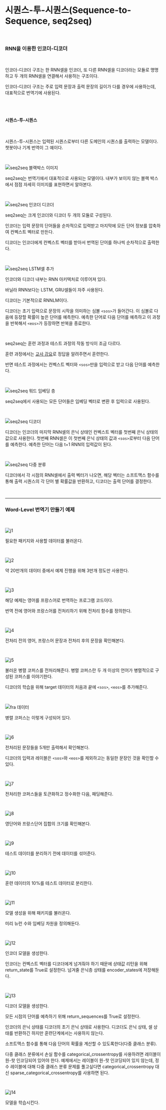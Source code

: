 # 시퀀스-투-시퀀스(Sequence-to-Sequence, seq2seq)

<br>

### RNN을 이용한 인코더-디코더

<br>

인코더-디코더 구조는 한 RNN셀을 인코더, 또 다른 RNN셀을 디코더라는 모듈로 명명하고 두 개의 RNN셀을 연결해서 사용하는 구조이다.

인코더-디코더 구조는 주로 입력 문장과 출력 문장의 길이가 다를 경우에 사용하는데, 대표적으로 번역기에 사용된다.

<br>

<br>

#### 시퀀스-투-시퀀스

<br>

시퀀스-투-시퀀스는 입력된 시퀀스로부터 다른 도메인의 시퀀스를 출력하는 모델이다. 챗봇이나 기계 번역이 그 예이다.

<br>

![seq2seq 블랙박스 이미지](https://github.com/Cheolyong-Kim/TIL/blob/master/%EB%94%A5%EB%9F%AC%EB%8B%9D%EA%B8%B0%EB%B0%98%20%EB%B9%84%EC%A0%95%ED%98%95%20%ED%85%8D%EC%8A%A4%ED%8A%B8%20%EB%B6%84%EC%84%9D/seq2seq%20image/i1.png?raw=true)

seq2seq는 번역기에서 대표적으로 사용되는 모델이다. 내부가 보이지 않는 블랙 박스에서 점점 자세히 이미지를 표현하면서 알아본다.

<br>

![seq2seq 인코더 디코더](https://github.com/Cheolyong-Kim/TIL/blob/master/%EB%94%A5%EB%9F%AC%EB%8B%9D%EA%B8%B0%EB%B0%98%20%EB%B9%84%EC%A0%95%ED%98%95%20%ED%85%8D%EC%8A%A4%ED%8A%B8%20%EB%B6%84%EC%84%9D/seq2seq%20image/i2.png?raw=true)

seq2seq는 크게 인코더와 디코더 두 개의 모듈로 구성된다.

인코더는 입력 문장의 단어들을 순차적으로 입력받고 마지막에 모든 단어 정보를 압축하여 컨벡스트 벡터로 만든다.

디코더는 인코더에게 컨벡스트 벡터를 받아서 번역된 단어를 하나씩 순차적으로 출력한다.

<br>

![seq2seq LSTM셀 추가](https://github.com/Cheolyong-Kim/TIL/blob/master/%EB%94%A5%EB%9F%AC%EB%8B%9D%EA%B8%B0%EB%B0%98%20%EB%B9%84%EC%A0%95%ED%98%95%20%ED%85%8D%EC%8A%A4%ED%8A%B8%20%EB%B6%84%EC%84%9D/seq2seq%20image/i3.png?raw=true)

인코더와 디코더 내부는 RNN 아키텍처로 이루어져 있다.

바닐라 RNN보다는 LSTM, GRU셀들이 자주 사용된다.

디코더는 기본적으로 RNNLM이다.

디코더는 초기 입력으로 문장의 시작을 의미하는 심볼 ``<sos>``가 들어간다. 이 심볼로 다음에 등장할 확률이 높은 단어를 예측한다. 예측한 단어로 다음 단어를 예측하고 이 과정을 반복해서 ``<eos>``가 등장하면 반복을 종료한다.

<br>

seq2seq는 훈련 과정과 테스트 과정의 작동 방식이 조금 다르다.

훈련 과정에서는 [교사 강요](https://github.com/Cheolyong-Kim/TIL/blob/master/%EB%94%A5%EB%9F%AC%EB%8B%9D%EA%B8%B0%EB%B0%98%20%EB%B9%84%EC%A0%95%ED%98%95%20%ED%85%8D%EC%8A%A4%ED%8A%B8%20%EB%B6%84%EC%84%9D/%EA%B5%90%EC%82%AC%20%EA%B0%95%EC%9A%94(Teacher%20Forcing).md)로 정답을 알려주면서 훈련한다.

반면 테스트 과정에서는 컨벡스트 벡터와 ``<sos>``만을 입력으로 받고 다음 단어를 예측한다.

<br>

![seq2seq 워드 임베딩 층](https://github.com/Cheolyong-Kim/TIL/blob/master/%EB%94%A5%EB%9F%AC%EB%8B%9D%EA%B8%B0%EB%B0%98%20%EB%B9%84%EC%A0%95%ED%98%95%20%ED%85%8D%EC%8A%A4%ED%8A%B8%20%EB%B6%84%EC%84%9D/seq2seq%20image/i4.png?raw=true)

seq2seq에서 사용되는 모든 단어들은 임베딩 벡터로 변환 후 입력으로 사용된다.

<br>

![seq2seq 디코더](https://github.com/Cheolyong-Kim/TIL/blob/master/%EB%94%A5%EB%9F%AC%EB%8B%9D%EA%B8%B0%EB%B0%98%20%EB%B9%84%EC%A0%95%ED%98%95%20%ED%85%8D%EC%8A%A4%ED%8A%B8%20%EB%B6%84%EC%84%9D/seq2seq%20image/i5.png?raw=true)

디코더는 인코더의 마지막 RNN셀의 은닉 상태인 컨벡스트 벡터를 첫번째 은닉 상태의 값으로 사용한다. 첫번째 RNN셀은 이 첫번째 은닉 상태의 값과 ``<sos>``로부터 다음 단어를 예측한다. 예측한 단어는 다음 t+1 RNN의 입력값이 된다.

<br>

![seq2seq 다중 분류](https://github.com/Cheolyong-Kim/TIL/blob/master/%EB%94%A5%EB%9F%AC%EB%8B%9D%EA%B8%B0%EB%B0%98%20%EB%B9%84%EC%A0%95%ED%98%95%20%ED%85%8D%EC%8A%A4%ED%8A%B8%20%EB%B6%84%EC%84%9D/seq2seq%20image/i6.png?raw=true)

디코더에서 각 시점의 RNN셀에서 출력 벡터가 나오면, 해당 벡터는 소프트맥스 함수를 통해 출력 시퀀스의 각 단어 별 확률값을 반환하고, 디코더는 출력 단어를 결정한다.

<br>

---

### Word-Level 번역기 만들기 예제

<br>

![j1](https://github.com/Cheolyong-Kim/TIL/blob/master/%EB%94%A5%EB%9F%AC%EB%8B%9D%EA%B8%B0%EB%B0%98%20%EB%B9%84%EC%A0%95%ED%98%95%20%ED%85%8D%EC%8A%A4%ED%8A%B8%20%EB%B6%84%EC%84%9D/seq2seq%20image/j1.png?raw=true)

필요한 패키지와 사용할 데이터를 불러온다.

<br>

![j2](https://github.com/Cheolyong-Kim/TIL/blob/master/%EB%94%A5%EB%9F%AC%EB%8B%9D%EA%B8%B0%EB%B0%98%20%EB%B9%84%EC%A0%95%ED%98%95%20%ED%85%8D%EC%8A%A4%ED%8A%B8%20%EB%B6%84%EC%84%9D/seq2seq%20image/j2.png?raw=true)

약 20만개의 데이터 중에서 예제 진행을 위해 3만개 정도만 사용한다.

<br>

![j3](https://github.com/Cheolyong-Kim/TIL/blob/master/%EB%94%A5%EB%9F%AC%EB%8B%9D%EA%B8%B0%EB%B0%98%20%EB%B9%84%EC%A0%95%ED%98%95%20%ED%85%8D%EC%8A%A4%ED%8A%B8%20%EB%B6%84%EC%84%9D/seq2seq%20image/j3.png?raw=true)

해당 예제는 영어를 프랑스어로 번역하는 프로그램 코드이다.

번역 전에 영어와 프랑스어를 전처리하기 위해 전처리 함수를 정의한다.

<br>

![j4](https://github.com/Cheolyong-Kim/TIL/blob/master/%EB%94%A5%EB%9F%AC%EB%8B%9D%EA%B8%B0%EB%B0%98%20%EB%B9%84%EC%A0%95%ED%98%95%20%ED%85%8D%EC%8A%A4%ED%8A%B8%20%EB%B6%84%EC%84%9D/seq2seq%20image/j4.png?raw=true)

전처리 전의 영어, 프랑스어 문장과 전처리 후의 문장을 확인해본다.

<br>

![j5](https://github.com/Cheolyong-Kim/TIL/blob/master/%EB%94%A5%EB%9F%AC%EB%8B%9D%EA%B8%B0%EB%B0%98%20%EB%B9%84%EC%A0%95%ED%98%95%20%ED%85%8D%EC%8A%A4%ED%8A%B8%20%EB%B6%84%EC%84%9D/seq2seq%20image/j5.png?raw=true)

불러온 병렬 코퍼스를 전처리해준다. 병렬 코퍼스란 두 개 이상의 언어가 병렬적으로 구성된 코퍼스를 이야기한다.

디코더의 학습을 위해 target 데이터의 처음과 끝에 ``<sos>``, ``<eos>``를 추가해준다.

<br>

![fra 데이터](https://github.com/Cheolyong-Kim/TIL/blob/master/%EB%94%A5%EB%9F%AC%EB%8B%9D%EA%B8%B0%EB%B0%98%20%EB%B9%84%EC%A0%95%ED%98%95%20%ED%85%8D%EC%8A%A4%ED%8A%B8%20%EB%B6%84%EC%84%9D/seq2seq%20image/fra_data.png?raw=true)

병렬 코퍼스는 이렇게 구성되어 있다.

<br>

![j6](https://github.com/Cheolyong-Kim/TIL/blob/master/%EB%94%A5%EB%9F%AC%EB%8B%9D%EA%B8%B0%EB%B0%98%20%EB%B9%84%EC%A0%95%ED%98%95%20%ED%85%8D%EC%8A%A4%ED%8A%B8%20%EB%B6%84%EC%84%9D/seq2seq%20image/j6.png?raw=true)

전처리된 문장들을 5개만 출력해서 확인해본다.

디코더의 입력과 레이블은 ``<sos>``와 ``<eos>``를 제외하고는 동일한 문장인 것을 확인할 수 있다.

<br>

![j7](https://github.com/Cheolyong-Kim/TIL/blob/master/%EB%94%A5%EB%9F%AC%EB%8B%9D%EA%B8%B0%EB%B0%98%20%EB%B9%84%EC%A0%95%ED%98%95%20%ED%85%8D%EC%8A%A4%ED%8A%B8%20%EB%B6%84%EC%84%9D/seq2seq%20image/j7.png?raw=true)

전처리한 코퍼스들을 토큰화하고 정수화한 다음, 패딩해준다.

<br>

![j8](https://github.com/Cheolyong-Kim/TIL/blob/master/%EB%94%A5%EB%9F%AC%EB%8B%9D%EA%B8%B0%EB%B0%98%20%EB%B9%84%EC%A0%95%ED%98%95%20%ED%85%8D%EC%8A%A4%ED%8A%B8%20%EB%B6%84%EC%84%9D/seq2seq%20image/j8.png?raw=true)

영단어와 프랑스단어 집합의 크기를 확인해본다. 

<br>

![j9](https://github.com/Cheolyong-Kim/TIL/blob/master/%EB%94%A5%EB%9F%AC%EB%8B%9D%EA%B8%B0%EB%B0%98%20%EB%B9%84%EC%A0%95%ED%98%95%20%ED%85%8D%EC%8A%A4%ED%8A%B8%20%EB%B6%84%EC%84%9D/seq2seq%20image/j9.png?raw=true)

테스트 데이터를 분리하기 전에 데이터를 섞어준다.

<br>

![j10](https://github.com/Cheolyong-Kim/TIL/blob/master/%EB%94%A5%EB%9F%AC%EB%8B%9D%EA%B8%B0%EB%B0%98%20%EB%B9%84%EC%A0%95%ED%98%95%20%ED%85%8D%EC%8A%A4%ED%8A%B8%20%EB%B6%84%EC%84%9D/seq2seq%20image/j10.png?raw=true)

훈련 데이터의 10%를 테스트 데이터로 분리한다.

<br>

![j11](https://github.com/Cheolyong-Kim/TIL/blob/master/%EB%94%A5%EB%9F%AC%EB%8B%9D%EA%B8%B0%EB%B0%98%20%EB%B9%84%EC%A0%95%ED%98%95%20%ED%85%8D%EC%8A%A4%ED%8A%B8%20%EB%B6%84%EC%84%9D/seq2seq%20image/j11.png?raw=true)

모델 생성을 위해 패키지를 불러온다.

미리 뉴런 수와 임베딩 차원을 정의해둔다.

<br>

![j12](https://github.com/Cheolyong-Kim/TIL/blob/master/%EB%94%A5%EB%9F%AC%EB%8B%9D%EA%B8%B0%EB%B0%98%20%EB%B9%84%EC%A0%95%ED%98%95%20%ED%85%8D%EC%8A%A4%ED%8A%B8%20%EB%B6%84%EC%84%9D/seq2seq%20image/j12.png?raw=true)

인코더 모델을 생성한다.

인코더는 컨벡스트 벡터를 디코더에게 넘겨줘야 하기 때문에 상태값 리턴을 위해 return_state를 True로 설정한다. 넘겨줄 은닉층 상태를 encoder_states에 저장해둔다.

<br>

![j13](https://github.com/Cheolyong-Kim/TIL/blob/master/%EB%94%A5%EB%9F%AC%EB%8B%9D%EA%B8%B0%EB%B0%98%20%EB%B9%84%EC%A0%95%ED%98%95%20%ED%85%8D%EC%8A%A4%ED%8A%B8%20%EB%B6%84%EC%84%9D/seq2seq%20image/j13.png?raw=true)

디코더 모델을 생성한다.

모든 시점의 단어를 예측하기 위해 return_sequences를 True로 설정한다.

인코더의 은닉 상태를 디코더의 초기 은닉 상태로 사용한다. 디코더도 은닉 상태, 셀 상태를 반환하긴 하지만 훈련단계에서는 사용하지 않는다.

소프트맥스 함수를 통해 다음 단어의 확률을 계산할 수 있도록한다(다중 클래스 분류).

다중 클래스 분류에서 손실 함수를 categorical_crossentropy를 사용하려면 레이블이 원-핫 인코딩되어 있어야 한다. 예제에서는 레이블이 원-핫 인코딩되어 있지 않는데, 정수 레이블에 대해 다중 클래스 분류 문제를 풀고싶다면 categorical_crossentropy 대신 sparse_categorical_crossentropy를 사용하면 된다.

<br>

![j14](https://github.com/Cheolyong-Kim/TIL/blob/master/%EB%94%A5%EB%9F%AC%EB%8B%9D%EA%B8%B0%EB%B0%98%20%EB%B9%84%EC%A0%95%ED%98%95%20%ED%85%8D%EC%8A%A4%ED%8A%B8%20%EB%B6%84%EC%84%9D/seq2seq%20image/j14.png?raw=true)

모델을 학습시킨다.

